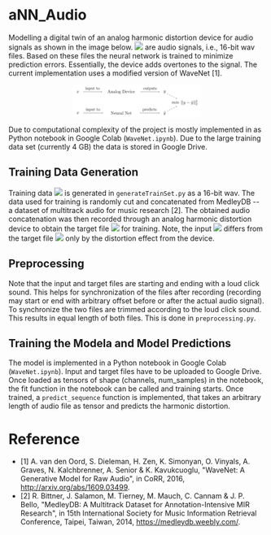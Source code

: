 # aNN_Audio

Modelling a digital twin of an analog harmonic distortion device for audio signals as shown in the image below. <img src="https://render.githubusercontent.com/render/math?math=x, y"> are audio signals, i.e., 16-bit wav files. Based on these files the neural network is trained to minimize prediction errors.
Essentially, the device adds overtones to the signal. The current implementation uses a modified version of WaveNet [1].

<p align="center">
  <img src="https://github.com/pbrandl/aNN_Audio/blob/master/images/concept.png?raw=true" width="50%" height="50%" alt="Conceptual Digital Twin" align="center">
</p>


Due to computational complexity of the project is mostly implemented in as Python notebook in Google Colab (`WaveNet.ipynb`). Due to the large training data set (currently 4 GB) the data is stored in Google Drive. 

## Training Data Generation

Training data <img src="https://render.githubusercontent.com/render/math?math=x"> is generated in `generateTrainSet.py` as a 16-bit wav. The data used for training is randomly cut and concatenated from MedleyDB -- a dataset of multitrack audio for music research [2]. The obtained audio concatenation was then recorded through an analog harmonic distortion device to obtain the target file <img src="https://render.githubusercontent.com/render/math?math=y"> for training. Note, the input <img src="https://render.githubusercontent.com/render/math?math=x"> differs from the target file <img src="https://render.githubusercontent.com/render/math?math=y"> only by the distortion effect from the device. 

## Preprocessing

Note that the input and target files are starting and ending with a loud click sound. This helps for synchronization of the files after recording (recording may start or end with arbitrary offset before or after the actual audio signal). To synchronize the two files are trimmed according to the loud click sound. This results in equal length of both files. This is done in `preprocessing.py`.

## Training the Modela and Model Predictions

The model is implemented in a Python notebook in Google Colab (`WaveNet.ipynb`). Input and target files have to be uploaded to Google Drive. Once loaded as tensors of shape (channels, num_samples) in the notebook, the fit function in the notebook can be called and training starts. Once trained, a `predict_sequence` function is implemented, that takes an arbitrary length of audio file as tensor and predicts the harmonic distortion.



<!---## Predicting an Audio Sequence --->

<!--- The WaveNet is constructed to predict an arbitrary length of an audio file. In order to achieve that the input audio file is divided in <img src="https://render.githubusercontent.com/render/math?math=n"> parts. Then, each divison <img src="https://render.githubusercontent.com/render/math?math=x_i \in [x_0, ... x_n]"> is predicted by a forward pass through the model. However, this leads to missing information about the preceeding audio signal <img src="https://render.githubusercontent.com/render/math?math=x_{i-1}">. Therefore, the ending of the signal <img src="https://render.githubusercontent.com/render/math?math=x_{i-1}"> is added to <img src="https://render.githubusercontent.com/render/math?math=x_{i}">. The size of the ending is defined by the receptive field length. ---> 

# Reference
- [1] A. van den Oord, S. Dieleman, H. Zen, K. Simonyan, O. Vinyals, A. Graves, N. Kalchbrenner, A. Senior & K. Kavukcuoglu, "WaveNet: A Generative Model for Raw Audio", in CoRR, 2016, http://arxiv.org/abs/1609.03499.
- [2] R. Bittner, J. Salamon, M. Tierney, M. Mauch, C. Cannam & J. P. Bello, "MedleyDB: A Multitrack Dataset for Annotation-Intensive MIR Research", in 15th International Society for Music Information Retrieval Conference, Taipei, Taiwan, 2014, https://medleydb.weebly.com/.

